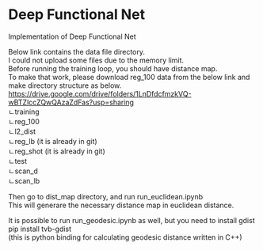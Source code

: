 # Deep Functional Net
Implementation of Deep Functional Net

Below link contains the data file directory.<br />
I could not upload some files due to the memory limit.<br />
Before running the training loop, you should have distance map.<br />
To make that work, please download reg_100 data from the below link and make directory structure as below.<br />
https://drive.google.com/drive/folders/1LnDfdcfmzkVQ-wBTZlccZQwQAzaZdFas?usp=sharing<br />
ㄴtraining<br />
  ㄴreg_100<br />
  ㄴl2_dist<br />
  ㄴreg_lb (it is already in git)<br />
  ㄴreg_shot (it is already in git)<br />
ㄴtest<br />
  ㄴscan_d<br />
  ㄴscan_lb<br />
  
Then go to dist_map directory, and run run_euclidean.ipynb<br />
This will generare the necessary distance map in euclidean distance.<br />

It is possible to run run_geodesic.ipynb as well, but you need to install gdist<br />
pip install tvb-gdist<br />
(this is python binding for calculating geodesic distance written in C++)<br />
